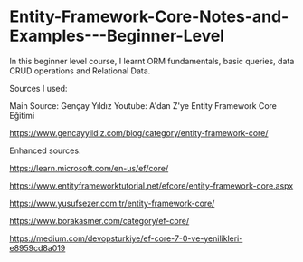 # Entity-Framework-Core-Notes-and-Examples---Beginner-Level
In this beginner level course, I learnt ORM fundamentals, basic queries, data CRUD operations and Relational Data.

Sources I used:

Main Source:
Gençay Yıldız Youtube: A'dan Z'ye Entity Framework Core Eğitimi

https://www.gencayyildiz.com/blog/category/entity-framework-core/

Enhanced sources:

https://learn.microsoft.com/en-us/ef/core/

https://www.entityframeworktutorial.net/efcore/entity-framework-core.aspx

https://www.yusufsezer.com.tr/entity-framework-core/

https://www.borakasmer.com/category/ef-core/

https://medium.com/devopsturkiye/ef-core-7-0-ve-yenilikleri-e8959cd8a019
